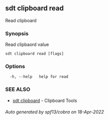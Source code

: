 ## sdt clipboard read

Read clipboard

### Synopsis

Read clipbaord value

```
sdt clipboard read [flags]
```

### Options

```
  -h, --help   help for read
```

### SEE ALSO

* [sdt clipboard](sdt_clipboard.md)	 - Clipboard Tools

###### Auto generated by spf13/cobra on 18-Apr-2022
